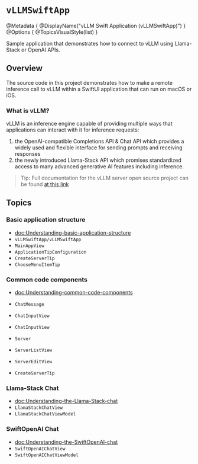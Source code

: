# ``vLLMSwiftApp``

@Metadata {
	@DisplayName("vLLM Swift Application (vLLMSwiftApp)")
}
@Options {
	@TopicsVisualStyle(list)
}


Sample application that demonstrates how to connect to vLLM using Llama-Stack or OpenAI APIs.

## Overview

The source code in this project demonstrates how to make a remote inference call to vLLM within a SwiftUI application that can run on macOS or iOS.

### What is vLLM?

vLLM is an inference engine capable of providing multiple ways that applications can interact with it for inference requests:
1. the OpenAI-compatible Completions API & Chat API which provides a widely used and flexible interface for sending prompts and receiving responses
2. the newly introduced Llama-Stack API which promises standardized access to many advanced generative AI features including inference. 

>Tip: Full documentation for the vLLM server open source project can be found [at this link](https://docs.vllm.ai/en/latest/)

## Topics

### Basic application structure

- <doc:Understanding-basic-application-structure>
- ``vLLMSwiftApp/vLLMSwiftApp``
- ``MainAppView``
- ``ApplicationTipConfiguration``
- ``CreateServerTip``
- ``ChooseMenuItemTip``

### Common code components
- <doc:Understanding-common-code-components>

- ``ChatMessage``
- ``ChatInputView``
- ``ChatInputView``

- ``Server``
- ``ServerListView``
- ``ServerEditView``
- ``CreateServerTip``


### Llama-Stack Chat
- <doc:Understanding-the-Llama-Stack-chat>
- ``LlamaStackChatView``
- ``LlamaStackChatViewModel``

### SwiftOpenAI Chat
- <doc:Understanding-the-SwiftOpenAI-chat>
- ``SwiftOpenAIChatView``
- ``SwiftOpenAIChatViewModel``

